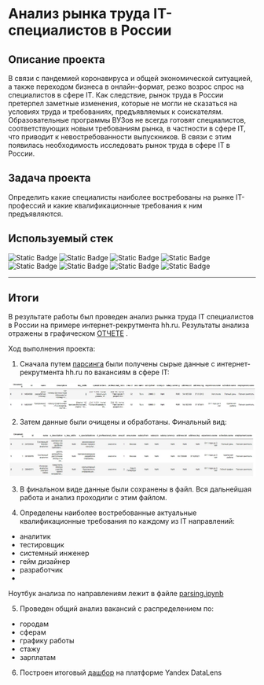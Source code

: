 # Анализ рынка труда IT-специалистов в России

## Описание проекта
В связи с пандемией коронавируса и общей экономической ситуацией, а также переходом бизнеса в онлайн-формат, резко возрос спрос на специалистов в сфере IT. Как следствие, рынок труда в России претерпел заметные изменения, которые не могли не сказаться на условиях труда и требованиях, предъявляемых к соискателям. Образовательные программы ВУЗов не всегда готовят специалистов, соответствующих новым требованиям рынка, в частности в сфере  IT, что приводит к невостребованности выпускников. В связи с этим появилась необходимость исследовать рынок труда в сфере IT в России.

## Задача проекта
Определить какие специалисты наиболее востребованы на рынке IT-профессий и какие квалификационные требования к ним предъявляются. 

## Используемый стек
![Static Badge](https://img.shields.io/badge/requests-red)
![Static Badge](https://img.shields.io/badge/json-red)
![Static Badge](https://img.shields.io/badge/os-red)
![Static Badge](https://img.shields.io/badge/nltk-red)
![Static Badge](https://img.shields.io/badge/pandas-red)
![Static Badge](https://img.shields.io/badge/numpy-red)
![Static Badge](https://img.shields.io/badge/matplotlib-red)
![Static Badge](https://img.shields.io/badge/seaborn-red)

---

## Итоги

В результате работы был проведен анализ рынка труда IT специалистов в России на примере интернет-рекрутмента hh.ru. Результаты анализа отражены в графическом <a href = "https://github.com/ArtemV0ronin/analysis_of_the_IT_vacancies_market/blob/main/report.pdf">ОТЧЕТЕ</a> .

Ход выполнения проекта:

1. Сначала путем <a href = "https://github.com/ArtemV0ronin/analysis_of_the_IT_vacancies_market/blob/main/parsing.ipynb" target="_blank">парсинга</a> были получены сырые данные с интернет-рекрутмента hh.ru по вакансиям в сфере IT:

![data_raw](https://github.com/ArtemV0ronin/analysis_of_the_IT_vacancies_market/blob/main/media/data_raw.jpg)

2. Затем данные были очищены и обработаны. Финальный вид:

![data_clean](https://github.com/ArtemV0ronin/analysis_of_the_IT_vacancies_market/blob/main/media/data_clean.jpg)
   
3. В финальном виде данные были сохранены в файл. Вся дальнейшая работа и анализ проходили с этим файлом.

4. Определены наиболее востребованные актуальные квалификационные требования по каждому из IT направлений:
  - аналитик
  - тестировщик
  - системный инженер
  - гейм дизайнер
  - разработчик
  - 
Ноутбук анализа по направлениям лежит в файле <a href = "https://github.com/ArtemV0ronin/analysis_of_the_IT_vacancies_market/blob/main/analysis.ipynb" target="_blank">parsing.ipynb</a>

5. Проведен общий анализ вакансий с распределением по:
- городам
- сферам
- графику работы
- стажу
- зарплатам

6. Построен итоговый <a href ="https://datalens.yandex/e1r1pnmzbv3a7?state=287df231396" target="_blank">дашбор</a> на платформе Yandex DataLens




